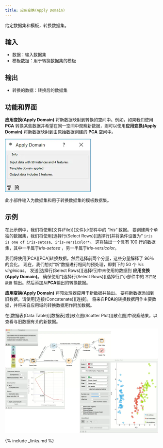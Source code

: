 ```yaml
---
title: 应用变换(Apply Domain)
---
```


给定数据集和模板，转换数据集。

## 输入
* 数据：输入数据集
* 模板数据：用于转换数据集的模板

## 输出
* 转换的数据：转换后的数据集

## 功能和界面
**应用变换(Apply Domain)** 将新数据映射到转换的空间中。例如，如果我们使用 **PCA** 转换某些数据并希望在同一空间中观察新数据，则可以使用**应用变换(Apply Domain)** 将新数据映射到由原始数据创建的 **PCA** 空间中。

![](/assets/images/data/ApplyDomain.png.webp)

此小部件输入为数据集和用于转换数据集的模板数据集。

## 示例
在此示例中，我们将使用[文件(File)][文件]小部件中的 *”iris“* 数据。 要创建两个单独的数据集，我们将使用[选择行(Select Rows)][选择行]并将条件设置为“ `iris is one of iris-setosa, iris-versicolor*`。 这将输出一个具有 100 行的数据集，其中一半属于*iris-setosa* ，另一半属于*iris-versicolor*。

我们将使用[PCA][PCA]转换数据，然后选择前两个分量，这些分量解释了 96％ 的变化。 现在，我们想对“新”数据进行相同的预处理，即剩下的 50 个 *iris virginicas*。 发送[选择行(Select Rows)][选择行]中未使用的数据到 **应用变换(Apply Domain)**。 确保使用“[选择行(Select Rows)][选择行]”小部件中的 `不匹配数据` 输出。然后添加从**PCA**输出的转换数据。

**应用变换(Apply Domain)** 将预处理器应用于新数据并输出。 要将新数据添加到旧数据，请使用[连接(Concatenate)][连接]。 将来自**PCA**的转换数据用作主要数据，并将来自应用域的转换数据用作附加数据。

在[数据表(Data Table)][数据表]或[散点图(Scatter Plot)][散点图]中观察结果，以查看与旧数据有关的新数据。

![](/assets/images/data/ApplyDomain-Example.png.webp)


{% include _links.md %}